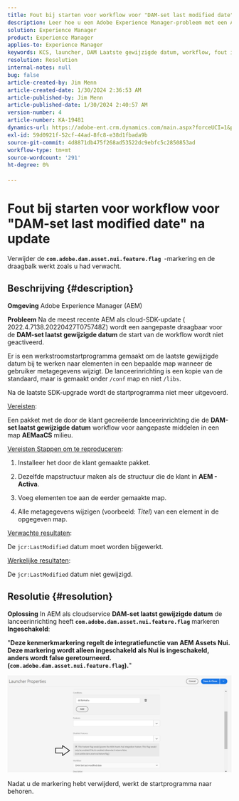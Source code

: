 ```yaml
---
title: Fout bij starten voor workflow voor "DAM-set last modified date" na update
description: Leer hoe u een Adobe Experience Manager-probleem met een Adobe verhelpt waarbij de opstartfout optreedt voor de workflow "DAM-set last modified date" na de update.
solution: Experience Manager
product: Experience Manager
applies-to: Experience Manager
keywords: KCS, launcher, DAM Laatste gewijzigde datum, workflow, fout instellen na AEMaaCS-update, AEM, Adobe Experience Manager, geactiveerd, trigger, probleemoplossing, com.adobe.dam.asset.nui.feature.flag
resolution: Resolution
internal-notes: null
bug: false
article-created-by: Jim Menn
article-created-date: 1/30/2024 2:36:53 AM
article-published-by: Jim Menn
article-published-date: 1/30/2024 2:40:57 AM
version-number: 4
article-number: KA-19481
dynamics-url: https://adobe-ent.crm.dynamics.com/main.aspx?forceUCI=1&pagetype=entityrecord&etn=knowledgearticle&id=2e20a268-18bf-ee11-9079-6045bd006268
exl-id: 59d0921f-52cf-44ad-8fc8-e38d1fbada9b
source-git-commit: 4d8871db475f268ad53522dc9ebfc5c2850853ad
workflow-type: tm+mt
source-wordcount: '291'
ht-degree: 0%

---
```


# Fout bij starten voor workflow voor &quot;DAM-set last modified date&quot; na update


Verwijder de <b>`com.adobe.dam.asset.nui.feature.flag `</b>-markering en de draagbalk werkt zoals u had verwacht.

## Beschrijving {#description}


<b>Omgeving</b>
Adobe Experience Manager (AEM)

<b>Probleem</b>
Na de meest recente AEM als cloud-SDK-update ( 2022.4.7138.20220427T075748Z) wordt een aangepaste draagbaar voor de <b>DAM-set laatst gewijzigde datum</b> de start van de workflow wordt niet geactiveerd.

Er is een werkstroomstartprogramma gemaakt om de laatste gewijzigde datum bij te werken naar elementen in een bepaalde map wanneer de gebruiker metagegevens wijzigt.
De lanceerinrichting is een kopie van de standaard, maar is gemaakt onder `/conf` map en niet `/libs`.

Na de laatste SDK-upgrade wordt de startprogramma niet meer uitgevoerd.

<u>Vereisten</u>:

Een pakket met de door de klant gecreëerde lanceerinrichting die de <b>DAM-set laatst gewijzigde datum</b> workflow voor aangepaste middelen in een map <b>AEMaaCS</b> milieu.

<u>Vereisten Stappen om te reproduceren</u>:

1. Installeer het door de klant gemaakte pakket.

2. Dezelfde mapstructuur maken als de structuur die de klant in <b>AEM - Activa</b>.

3. Voeg elementen toe aan de eerder gemaakte map.

4. Alle metagegevens wijzigen (voorbeeld: *Titel*) van een element in de opgegeven map.

<u>Verwachte resultaten</u>:

De `jcr:LastModified` datum moet worden bijgewerkt.

<u>Werkelijke resultaten</u>:

De `jcr:LastModified` datum niet gewijzigd.


## Resolutie {#resolution}


<b>Oplossing</b>
In AEM als cloudservice <b>DAM-set laatst gewijzigde datum</b> de lanceerinrichting heeft <b>`com.adobe.dam.asset.nui.feature.flag`</b> markeren <b>Ingeschakeld</b>:

&quot;<b>Deze kenmerkmarkering regelt de integratiefunctie van AEM Assets Nui. Deze markering wordt alleen ingeschakeld als Nui is ingeschakeld, anders wordt false geretourneerd. (`com.adobe.dam.asset.nui.feature.flag`).</b>&quot;

![](assets/f0aaf60a-33d1-ec11-a7b5-00224809ccc2.png)

Nadat u de markering hebt verwijderd, werkt de startprogramma naar behoren.
